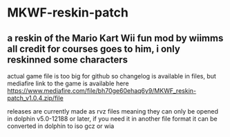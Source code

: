 # MKWF-reskin-patch
a reskin of the Mario Kart Wii fun mod by wiimms all credit for courses goes to him, i only reskinned some characters
-------------------------------------------------------------------------------------------------------------------------------------------------------------------------
actual game file is too big for github so changelog is available in files, but mediafire link to the game is available here
https://www.mediafire.com/file/bh70ge60ehaq6y9/MKWF_reskin-patch_v1.0.4.zip/file

releases are currently made as rvz files meaning they can only be opened in dolphin v5.0-12188 or later, if you need it in another file format it can be converted in dolphin to iso gcz or wia

